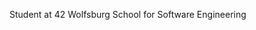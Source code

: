 Student at 42 Wolfsburg School for Software Engineering

<!---
hrothery-42/hrothery-42 is a ✨ special ✨ repository because its `README.md` (this file) appears on your GitHub profile.
You can click the Preview link to take a look at your changes.
--->
